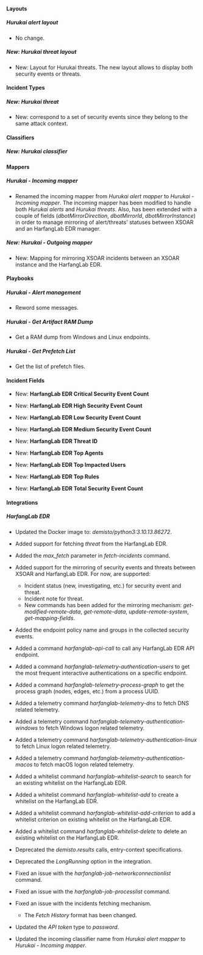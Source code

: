 
#### Layouts

##### Hurukai alert layout

- No change.

##### New: Hurukai threat layout

- New: Layout for Hurukai threats. The new layout allows to display both security events or threats.


#### Incident Types

##### New: Hurukai threat

- New: correspond to a set of security events since they belong to the same attack context.


#### Classifiers

##### New: Hurukai classifier



#### Mappers

##### Hurukai - Incoming mapper

- Renamed the incoming mapper from *Hurukai alert mapper* to *Hurukai - Incoming mapper*.
The incoming mapper has been modified to handle both *Hurukai alerts* and *Hurukai threats*.
Also, has been extended with a couple of fields (*dbotMirrorDirection*, *dbotMirrorId*, *dbotMirrorInstance*) in order to manage mirroring of alert/threats' statuses between XSOAR and an HarfangLab EDR manager. 

##### New: Hurukai - Outgoing mapper

- New: Mapping for mirroring XSOAR incidents between an XSOAR instance and the HarfangLab EDR.



#### Playbooks

##### Hurukai - Alert management

- Reword some messages.

##### Hurukai - Get Artifact RAM Dump

- Get a RAM dump from Windows and Linux endpoints.

##### Hurukai - Get Prefetch List

- Get the list of prefetch files.


#### Incident Fields

- New: **HarfangLab EDR Critical Security Event Count**

- New: **HarfangLab EDR High Security Event Count**

- New: **HarfangLab EDR Low Security Event Count**

- New: **HarfangLab EDR Medium Security Event Count**

- New: **HarfangLab EDR Threat ID**

- New: **HarfangLab EDR Top Agents**

- New: **HarfangLab EDR Top Impacted Users**

- New: **HarfangLab EDR Top Rules**

- New: **HarfangLab EDR Total Security Event Count**


#### Integrations

##### HarfangLab EDR

- Updated the Docker image to: *demisto/python3:3.10.13.86272*.

- Added support for fetching *threat* from the HarfangLab EDR.
- Added the *max_fetch* parameter in *fetch-incidents* command.
- Added support for the mirroring of security events and threats between XSOAR and HarfangLab EDR. For now, are supported:
  - Incident status (new, investigating, etc.) for security event and threat.
  - Incident note for threat.
  - New commands has been added for the mirroring mechanism: *get-modified-remote-data*, *get-remote-data*, *update-remote-system*, *get-mapping-fields*.
- Added the endpoint policy name and groups in the collected security events.
- Added a command *harfanglab-api-call* to call any HarfangLab EDR API endpoint.
- Added a command *harfanglab-telemetry-authentication-users* to get the most frequent interactive authentications on a specific endpoint.
- Added a command *harfanglab-telemetry-process-graph* to get the process graph (nodes, edges, etc.) from a process UUID.
- Added a telemetry command *harfanglab-telemetry-dns* to fetch DNS related telemetry.
- Added a telemetry command *harfanglab-telemetry-authentication-windows* to fetch Windows logon related telemetry.
- Added a telemetry command *harfanglab-telemetry-authentication-linux* to fetch Linux logon related telemetry.
- Added a telemetry command *harfanglab-telemetry-authentication-macos* to fetch macOS logon related telemetry.
- Added a whitelist command *harfanglab-whitelist-search* to search for an existing whitelist on the HarfangLab EDR.
- Added a whitelist command *harfanglab-whitelist-add* to create a whitelist on the HarfangLab EDR.
- Added a whitelist command *harfanglab-whitelist-add-criterion* to add a whitelist criterion on existing whitelist on the HarfangLab EDR.
- Added a whitelist command *harfanglab-whitelist-delete* to delete an existing whitelist on the HarfangLab EDR.
- Deprecated the *demisto.results* calls, entry-context specifications.
- Deprecated the *LongRunning* option in the integration.
- Fixed an issue with the *harfanglab-job-networkconnectionlist* command.
- Fixed an issue with the *harfanglab-job-processlist* command.
- Fixed an issue with the incidents fetching mechanism.
  - The *Fetch History* format has been changed.
- Updated the *API token* type to *password*.
- Updated the incoming classifier name from *Hurukai alert mapper* to *Hurukai - Incoming mapper*.

